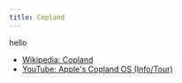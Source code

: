 ```yaml
---
title: Copland
---
```


hello

- [Wikipedia: Copland](<https://en.wikipedia.org/wiki/Copland_(operating_system)>)
- [YouTube: Apple's Copland OS (Info/Tour)](https://youtu.be/9VpTu5c8I_w)
